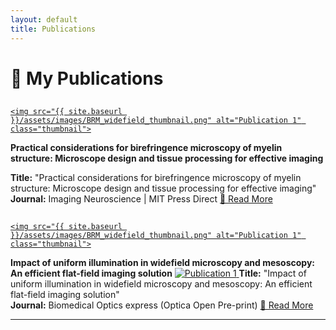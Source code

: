 ```yaml
---
layout: default
title: Publications
---
```


# 📖 My Publications

## <a href="https://doi.org/10.1162/imag_a_00186">
    <img src="{{ site.baseurl }}/assets/images/BRM_widefield_thumbnail.png" alt="Publication 1" class="thumbnail">
</a> **Practical considerations for birefringence microscopy of myelin structure: Microscope design and tissue processing for effective imaging**

**Title:** "Practical considerations for birefringence microscopy of myelin structure: Microscope design and tissue processing for effective imaging"  
**Journal:** Imaging Neuroscience | MIT Press Direct
[🔗 Read More](https://doi.org/10.1162/imag_a_00186)

## <a href="https://doi.org/10.1162/imag_a_00186">
    <img src="{{ site.baseurl }}/assets/images/BRM_widefield_thumbnail.png" alt="Publication 1" class="thumbnail">
</a>**Impact of uniform illumination in widefield microscopy and mesoscopy: An efficient flat-field imaging solution**
<a href="https://doi.org/10.1364/opticaopen.28192331.v1">
    <img src="{{ site.baseurl }}/assets/images/Kohler_v_Basic_v_EUCLID.png" alt="Publication 1" class="thumbnail">
</a>
**Title:** "Impact of uniform illumination in widefield microscopy and mesoscopy: An efficient flat-field imaging solution"  
**Journal:** Biomedical Optics express (Optica Open Pre-print)
[🔗 Read More](https://doi.org/10.1364/opticaopen.28192331.v1)

---
